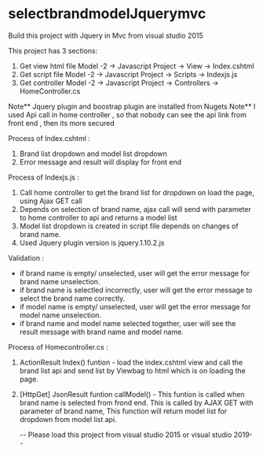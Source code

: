 # selectbrandmodelJquerymvc

Build this project with Jquery in Mvc from visual studio 2015


This project has 3 sections:

1. Get view html file Model -2 -> Javascript Project -> View -> Index.cshtml
2. Get script file Model -2 -> Javascript Project -> Scripts -> Indexjs.js
3. Get controller Model -2 -> Javascript Project -> Controllers -> HomeController.cs

 
Note** Jquery plugin and boostrap plugin are installed  from Nugets
Note** I used Api call in home controller , so that nobody can see the api link from front end , then its more secured 

Process of Index.cshtml : 

1.  Brand list dropdown and model list dropdown 
2. Error message and result will display for front end

Process of Indexjs.js : 

1. Call home controller  to get the brand list for dropdown on load the page, using Ajax GET call 
2. Depends on selection of brand name, ajax call will send with parameter to home controller to api and returns a model list
3. Model list dropdown is created in script file depends on changes of brand name.
4. Used Jquery plugin version is jquery.1.10.2.js

Validation :

-  if brand name is empty/ unselected, user will get the error message for brand name unselection.
-  if brand name is selectled incorrectly, user will get the error message to select the brand name correctly.
-  if model name is empty/ unselected, user will get the error message for model name unselection. 
- if brand name and model name selected together, user will see the result message with brand name and model name.

Process of Homecontroller.cs : 

1. ActionResult Index() funtion -  load the index.cshtml view and call the brand list api and send list by Viewbag to html which is on loading the page.
2. [HttpGet] JsonResult funtion callModel() - This funtion is called when brand name is selected from frond end. This is called by AJAX GET with parameter of brand name, 
    This function will return model list for dropdown from model list api.
	
	-- Please load this project from visual studio 2015 or visual studio 2019--
